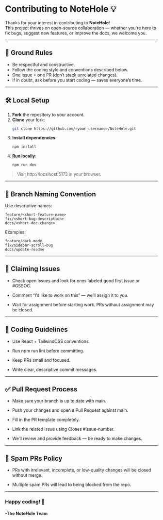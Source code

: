 # Contributing to NoteHole 💡

Thanks for your interest in contributing to **NoteHole**!  
This project thrives on open-source collaboration — whether you're here to fix bugs, suggest new features, or improve the docs, we welcome you.

---

## 📜 Ground Rules
- Be respectful and constructive.
- Follow the coding style and conventions described below.
- One issue = one PR (don’t stack unrelated changes).
- If in doubt, ask before you start coding — saves everyone’s time.

---

## 🛠 Local Setup

1. **Fork** the repository to your account.
2. **Clone** your fork:
   ```bash
   git clone https://github.com/<your-username>/NoteHole.git

3. **Install dependencies**:
    ```bash
    npm install

4. **Run locally**:
    ```bash
    npm run dev

>Visit http://localhost:5173 in your browser.
---
## 🌱 Branch Naming Convention

Use descriptive names:

    feature/<short-feature-name>
    fix/<short-bug-description>
    docs/<short-doc-change>

Examples:

    feature/dark-mode
    fix/sidebar-scroll-bug
    docs/update-readme
---
## 🔖 Claiming Issues

- Check open issues and look for ones labeled good first issue or #GSSOC.

- Comment “I’d like to work on this” — we’ll assign it to you.

- Wait for assignment before starting work. PRs without assignment may be closed.
---
## 🧹 Coding Guidelines

- Use React + TailwindCSS conventions.

- Run npm run lint before committing.

- Keep PRs small and focused.

- Write clear, descriptive commit messages.
---
## ✅ Pull Request Process

- Make sure your branch is up to date with main.

- Push your changes and open a Pull Request against main.

- Fill in the PR template completely.

- Link the related issue using Closes #issue-number.

- We’ll review and provide feedback — be ready to make changes.
---
## 🚫 Spam PRs Policy

- PRs with irrelevant, incomplete, or low-quality changes will be closed without merge.

- Multiple spam PRs will lead to being blocked from the repo.

---
### Happy coding! 🚀  
#### -The NoteHole Team